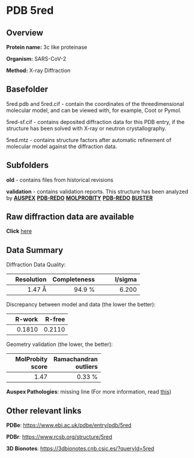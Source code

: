 # PDB 5red

## Overview

**Protein name:** 3c like proteinase

**Organism:** SARS-CoV-2

**Method:** X-ray Diffraction

## Basefolder

5red.pdb and 5red.cif - contain the coordinates of the threedimensional molecular model, and can be viewed with, for example, Coot or Pymol.

5red-sf.cif - contains deposited diffraction data for this PDB entry, if the structure has been solved with X-ray or neutron crystallography.

5red.mtz - contains structure factors after automatic refinement of molecular model against the diffraction data.

## Subfolders



**old** - contains files from historical revisions

**validation** - contains validation reports. This structure has been analyzed by [**AUSPEX**](https://github.com/thorn-lab/coronavirus_structural_task_force/tree/master/pdb/3c_like_proteinase/SARS-CoV-2/5red/validation/auspex) [**PDB-REDO**](https://github.com/thorn-lab/coronavirus_structural_task_force/tree/master/pdb/3c_like_proteinase/SARS-CoV-2/5red/validation/pdb-redo) [**MOLPROBITY**](https://github.com/thorn-lab/coronavirus_structural_task_force/tree/master/pdb/3c_like_proteinase/SARS-CoV-2/5red/validation/molprobity) [**PDB-REDO**](https://github.com/thorn-lab/coronavirus_structural_task_force/blob/master/pdb/3c_like_proteinase/SARS-CoV-2/5red/validation/Xtriage_output.log) [**BUSTER**](https://www.globalphasing.com/buster/wiki/index.cgi?Covid19Pdb5RED)

## Raw diffraction data are available

**Click** [here](https://zenodo.org/record/3730603) 

## Data Summary
Diffraction Data Quality:

|   | Resolution | Completeness| I/sigma |
|---|-------------:|----------------:|--------------:|
|   |1.47 Å|94.9  %|<img width=50/>6.200|

Discrepancy between model and data (the lower the better):

|   | **R-work**| **R-free**   
|---|-------------:|----------------:|           
||  0.1810|  0.2110|

Geometry validation (the lower, the better):

|   |**MolProbity<br>score**| **Ramachandran<br>outliers** 
|---|-------------:|----------------:|
||  1.47|  0.33 %|

**Auspex Pathologies**: missing line (For more information, read [this](https://github.com/thorn-lab/coronavirus_structural_task_force/blob/master/pdb/3c_like_proteinase/SARS-CoV-2/5red/validation/auspex/5red_auspex_comments.txt))

 



## Other relevant links 
**PDBe**:  https://www.ebi.ac.uk/pdbe/entry/pdb/5red
 
**PDBr**: https://www.rcsb.org/structure/5red 

**3D Bionotes**: https://3dbionotes.cnb.csic.es/?queryId=5red

